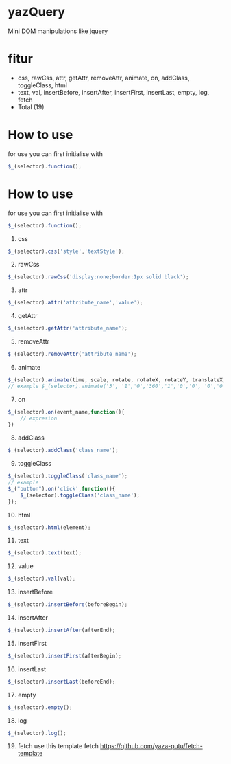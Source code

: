 # yazQuery
Mini DOM manipulations like jquery

# fitur 
 * css, rawCss, attr, getAttr, removeAttr, animate, on, addClass, toggleClass, html
 * text, val, insertBefore, insertAfter, insertFirst, insertLast, empty, log, fetch
* Total (19)

# How to use
for use you can first initialise with
```javascript
$_(selector).function();
```
# How to use
for use you can first initialise with
```javascript
$_(selector).function();
```

1. css
```javascript
$_(selector).css('style','textStyle');
```
2. rawCss
```javascript
$_(selector).rawCss('display:none;border:1px solid black');
```
3. attr
```javascript
$_(selector).attr('attribute_name','value');
```
4. getAttr
```javascript
$_(selector).getAttr('attribute_name');
```
5. removeAttr
```javascript
$_(selector).removeAttr('attribute_name');
```
6. animate
```javascript
$_(selector).animate(time, scale, rotate, rotateX, rotateY, translateX, translateY, skewX, skewY, opacity);
// example $_(selector).animate('3', '1','0','360','1','0','0', '0','0','1');
```
7. on
```javascript
$_(selector).on(event_name,function(){
    // expresion
})
```
8. addClass
```javascript
$_(selector).addClass('class_name');
```
9. toggleClass
```javascript
$_(selector).toggleClass('class_name');
// example
$_("button").on('click',function(){
    $_(selector).toggleClass('class_name');
});
```
10. html
```javascript
$_(selector).html(element);
```
11. text
```javascript
$_(selector).text(text);
```
12. value
```javascript
$_(selector).val(val);
```
13. insertBefore
```javascript
$_(selector).insertBefore(beforeBegin);
```
14. insertAfter
```javascript
$_(selector).insertAfter(afterEnd);
```
15. insertFirst 
```javascript
$_(selector).insertFirst(afterBegin);
```
16. insertLast
```javascript
$_(selector).insertLast(beforeEnd);
```
17. empty
```javascript
$_(selector).empty();
```
18. log
```javascript
$_(selector).log();
```
19. fetch
use this template fetch https://github.com/yaza-putu/fetch-template